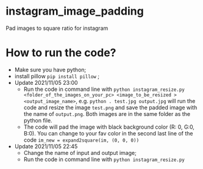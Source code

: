 # instagram_image_padding
Pad images to square ratio for instagram

# How to run the code?
- Make sure you have python;
- install pillow `pip install pillow` ;
- Update 2021/11/05 23:00
  - Run the code in command line with `python instagram_resize.py <folder_of_the_images_on_your_pc> <image_to_be_resized > <output_image_name>`, e.g. `python . test.jpg output.jpg` will run the code and resize the image `test.png` and save the padded image with the name of `output.png`. Both images are in the same folder as the python file.
  - The code will pad the image with black background color (R: 0, G:0, B:0). You can change to your fav color in the second last line of the code `im_new = expand2square(im, (0, 0, 0))` 
- Update 2021/11/05 22:45
  - Change the name of input and output image;
  - Run the code in command line with `python instagram_resize.py`

